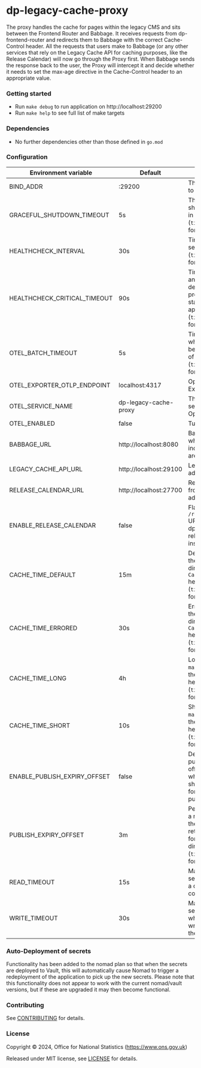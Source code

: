 # dp-legacy-cache-proxy

The proxy handles the cache for pages within the legacy CMS and sits between the Frontend Router and Babbage. It receives requests from dp-frontend-router and redirects them to Babbage with the correct Cache-Control header.
All the requests that users make to Babbage (or any other services that rely on the Legacy Cache API for caching purposes, like the Release Calendar) will now go through the Proxy first. When Babbage sends the response back to the user, the Proxy will intercept it and decide whether it needs to set the max-age directive in the Cache-Control header to an appropriate value.

### Getting started

- Run `make debug` to run application on http://localhost:29200
- Run `make help` to see full list of make targets

### Dependencies

- No further dependencies other than those defined in `go.mod`

### Configuration

| Environment variable         | Default                | Description                                                                                                                          |
|------------------------------|------------------------|--------------------------------------------------------------------------------------------------------------------------------------|
| BIND_ADDR                    | :29200                 | The host and port to bind to                                                                                                         |
| GRACEFUL_SHUTDOWN_TIMEOUT    | 5s                     | The graceful shutdown timeout in seconds (`time.Duration` format)                                                                    |
| HEALTHCHECK_INTERVAL         | 30s                    | Time between self-healthchecks (`time.Duration` format)                                                                              |
| HEALTHCHECK_CRITICAL_TIMEOUT | 90s                    | Time to wait until an unhealthy dependent propagates its state to make this app unhealthy (`time.Duration` format)                   |
| OTEL_BATCH_TIMEOUT           | 5s                     | Time duration after which a batch will be sent regardless of size (`time.Duration` format)                                           |
| OTEL_EXPORTER_OTLP_ENDPOINT  | localhost:4317         | OpenTelemetry Exporter address                                                                                                       |
| OTEL_SERVICE_NAME            | dp-legacy-cache-proxy  | The name of this service in OpenTelemetry                                                                                            |
| OTEL_ENABLED                 | false                  | Turn OTEL on / off                                                                                                                   |
| BABBAGE_URL                  | http://localhost:8080  | Babbage address, where all the incoming requests are forwarded to                                                                    |
| LEGACY_CACHE_API_URL         | http://localhost:29100 | Legacy Cache API address                                                                                                             |
| RELEASE_CALENDAR_URL         | http://localhost:27700 | Release calendar frontend controller address                                                                                         |
| ENABLE_RELEASE_CALENDAR      | false                  | Flag to enable `/releases/{uri:.*}` URLs to go through dp-frontend-release-calendar instead.                                         |
| CACHE_TIME_DEFAULT           | 15m                    | Default value for the `max-age` directive of the `Cache-Control` header (`time.Duration` format)                                     |
| CACHE_TIME_ERRORED           | 30s                    | Errored value for the `max-age` directive of the `Cache-Control` header (`time.Duration` format)                                     |
| CACHE_TIME_LONG              | 4h                     | Long value for the `max-age` directive of the `Cache-Control` header (`time.Duration` format)                                        |
| CACHE_TIME_SHORT             | 10s                    | Short value for the `max-age` directive of the `Cache-Control` header (`time.Duration` format)                                       |
| ENABLE_PUBLISH_EXPIRY_OFFSET | false                  | Determines if publish expiry offset is used which enables a shorter cache time for recently published content.                       |
| PUBLISH_EXPIRY_OFFSET        | 3m                     | Period of time after a release in which the proxy needs to return a short value for the `max-age` directive (`time.Duration` format) |
| READ_TIMEOUT                 | 15s                    | Maximum time the server will wait for a client to send a complete request.                                                           |
| WRITE_TIMEOUT                | 30s                    | Maximum time the server will wait while trying to write a response to the client                                                     |

### Auto-Deployment of secrets

Functionality has been added to the nomad plan so that when the secrets are deployed to Vault, this will automatically cause Nomad to trigger a redeployment of the application to pick up the new secrets. Please note that this functionality does not appear to work with the current nomad/vault versions, but if these are upgraded it may then become functional.

### Contributing

See [CONTRIBUTING](CONTRIBUTING.md) for details.

### License

Copyright © 2024, Office for National Statistics (https://www.ons.gov.uk)

Released under MIT license, see [LICENSE](LICENSE.md) for details.
